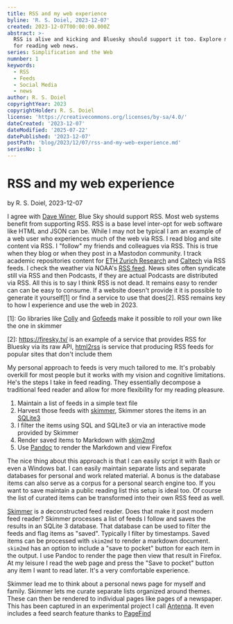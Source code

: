```yaml
---
title: RSS and my web experience
byline: 'R. S. Doiel, 2023-12-07'
created: 2023-12-07T00:00:00.000Z
abstract: >-
  RSS is alive and kicking and Bluesky should support it too. Explore my recipe
  for reading web news.
series: Simplification and the Web
numnber: 1
keywords:
  - RSS
  - Feeds
  - Social Media
  - news
author: R. S. Doiel
copyrightYear: 2023
copyrightHolder: R. S. Doiel
license: 'https://creativecommons.org/licenses/by-sa/4.0/'
dateCreated: '2023-12-07'
dateModified: '2025-07-22'
datePublished: '2023-12-07'
postPath: 'blog/2023/12/07/rss-and-my-web-experience.md'
seriesNo: 1
---
```


# RSS and my web experience

by R. S. Doiel, 2023-12-07

I agree with [Dave Winer](http://scripting.com/2023/12/07/140505.html?title=whyWeWantFeedsInBluesky), Blue Sky should support RSS. Most web systems benefit from supporting RSS. RSS is a base level inter-opt for web software like HTML and JSON can be. While I may not be typical I am an example of a web user who experiences much of the web via RSS. I read blog and site content via RSS. I "follow" my friends and colleagues via RSS. This is true when they blog or when they post in a Mastodon community.  I track academic repositories content for [ETH Zurich Research](https://www.rc-blog.ethz.ch/en/feed) and [Caltech](https://feeds.library.caltech.edu/recent/combined.html) via RSS feeds. I check the weather via NOAA's [RSS feed](https://www.weather.gov/rss).  News sites often syndicate still via RSS and then Podcasts, if they are actual Podcasts are distributed via RSS.  All this is to say I think RSS is not dead. It remains easy to render can can be easy to consume.  If a website doesn't provide it it is possible to generate it yourself[1] or find a service to use that does[2]. RSS remains key to how I experience and use the web in 2023.

[1]: Go libraries like [Colly](https://go-colly.org/) and [Gofeeds](https://github.com/mmcdole/gofeed) make it possible to roll your own like the one in skimmer

[2]: https://firesky.tv/ is an example of a service that provides RSS for Bluesky via its raw API, [html2rss](https://html2rss.github.io/) is service that producing RSS feeds for popular sites that don't include them

My personal approach to feeds is very much tailored to me. It's probably overkill for most people but it works with my vision and cognitive limitations. He's the steps I take in feed reading. They essentially decompose a traditional feed reader and allow for more flexibility for my reading pleasure.

1. Maintain a list of feeds in a simple text file
2. Harvest those feeds with [skimmer](https://rsdoiel.github.io/skimmer), Skimmer stores the items in an [SQLite3](https://sqlite.org)
3. I filter the items using SQL and SQLite3 or via an interactive mode provided by Skimmer
4. Render saved items to Markdown with [skim2md](https://rsdoiel.github.io/skimmer/skim2md.1.html)
5. Use [Pandoc](https://pandoc.org) to render the Markdown and view Firefox

The nice thing about this approach is that I can easily script it with Bash or even a Windows bat. I can easily maintain separate lists and separate databases for personal and work related material.  A bonus is the database items can also serve as a corpus for a personal search engine too. If you want to save maintain a public reading list this setup is ideal too. Of course the list of curated items can be transformed into their own RSS feed as well.

[Skimmer](https://rsdoiel.github.io/skimmer/skimmer.1.html) is a deconstructed feed reader. Does that make it post modern feed reader?  Skimmer processes a list of feeds I follow and saves the results in an SQLite 3 database. That database can be used to filter the feeds and flag items as "saved". Typically I filter by timestamps. Saved items can be processed with `skim2md` to render a markdown document. `skim2md` has an option to include a "save to pocket" button for each item in the output. I use Pandoc to render the page then view that result in Firefox. At my leisure I read the web page and press the "Save to pocket" button any item I want to read later. It's a very comfortable experience.

Skimmer lead me to think about a personal news page for myself and family. Skimmer lets me curate separate lists organized around themes. These can then be rendered to individual pages like pages of a newspaper. This has been captured in an experimental project I call [Antenna](https://rsdoiel.github.io/antenna). It even includes a feed search feature thanks to [PageFind](https://pagefind.app)
